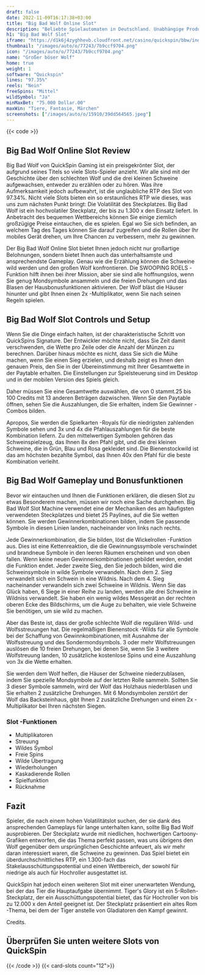 ```yaml
---
draft: false
date: 2022-11-09T16:17:38+03:00
title: "Big Bad Wolf Online Slot"
description: "Beliebte Spielautomaten in Deutschland. Unabhängige Produktbewertungen und exklusive Anmeldeangebote. Jetzt spielen!"
h1: "Big Bad Wolf Slot"
iframe: "https://d1k6j4zyghhevb.cloudfront.net/casino/quickspin/bbw/index.html?gameid=bbw&moneymode=fun&partnerid=quickspin"
thumbnail: "/images/auto/o/77243/7b9ccf9704.png"
icon: "/images/auto/o/77243/7b9ccf9704.png"
name: "Großer böser Wolf"
home: true
weight: 1
software: "Quickspin"
lines: "97.35%"
reels: "Nein"
freeSpins: "Mittel"
wildSymbol: "Ja"
minMaxBet: "75.000 Dollar.00"
maxWin: "Tiere, Fantasie, Märchen"
screenshots: ["/images/auto/o/15910/39dd564565.jpeg"]
---
```


{{< code >}}<h2>Big Bad Wolf Online Slot Review</h2><p>Big Bad Wolf von QuickSpin Gaming ist ein preisgekrönter Slot, der aufgrund seines Titels so viele Slots-Spieler anzieht. Wir alle sind mit der Geschichte über den schlechten Wolf und die drei kleinen Schweine aufgewachsen, entweder zu erzählen oder zu hören. Was ihre Aufmerksamkeit jedoch aufbewahrt, ist die unglaubliche RTP des Slot von 97.34%. Nicht viele Slots bieten ein so erstaunliches RTP wie dieses, was uns zum nächsten Punkt bringt: Die Volatilität des Steckplatzes. Big Bad Wolf ist ein hochvolatiler Steckplatz, der bis zu 1.300 x den Einsatz liefert. In Anbetracht des bequemen Wettbereichs können Sie einige ziemlich großzügige Preise eintauchen, die es spielen. Egal wo Sie sich befinden, an welchem Tag des Tages können Sie darauf zugreifen und die Rollen über Ihr mobiles Gerät drehen, um Ihre Chancen zu verbessern, mehr zu gewinnen.</p><p>Der Big Bad Wolf Online Slot bietet Ihnen jedoch nicht nur großartige Belohnungen, sondern bietet Ihnen auch das unterhaltsamste und ansprechendste Gameplay. Genau wie die Erzählung können die Schweine wild werden und den großen Wolf konfrontieren. Die SWOOPING ROELS -Funktion hilft ihnen bei ihrer Mission, aber sie sind alle hoffnungslos, wenn Sie genug Mondsymbole ansammeln und die freien Drehungen und das Blasen der Hausbonusfunktionen aktivieren. Der Wolf bläst die Häuser hinunter und gibt Ihnen einen 2x -Multiplikator, wenn Sie nach seinen Regeln spielen.</p><h2>Big Bad Wolf Slot Controls und Setup</h2><p>Wenn Sie die Dinge einfach halten, ist der charakteristische Schritt von QuickSpins Signature. Der Entwickler möchte nicht, dass Sie Zeit damit verschwenden, die Wette pro Zeile oder die Anzahl der Münzen zu berechnen. Darüber hinaus möchte es nicht, dass Sie sich die Mühe machen, wenn Sie einen Sieg erzielen, und deshalb zeigt es Ihnen den genauen Preis, den Sie in der Übereinstimmung mit Ihrer Gesamtwette in der Paytable erhalten. Die Einstellungen zur Spielsteuerung sind im Desktop und in der mobilen Version des Spiels gleich.</p><p>Daher müssen Sie eine Gesamtwette auswählen, die von 0 stammt.25 bis 100 Credits mit 13 anderen Beträgen dazwischen. Wenn Sie den Paytable öffnen, sehen Sie die Auszahlungen, die Sie erhalten, indem Sie Gewinner -Combos bilden.</p><p>Apropos, Sie werden die Spielkarten -Royals für die niedrigsten zahlenden Symbole sehen und 3x und 4x die Pfahlauszahlungen für die beste Kombination liefern. Zu den mittelwertigen Symbolen gehören das Schweinspielzeug, das Ihnen 8x den Pfahl gibt, und die drei kleinen Schweine, die in Grün, Blau und Rosa gekleidet sind. Die Bienenstockwild ist das am höchsten bezahlte Symbol, das Ihnen 40x den Pfahl für die beste Kombination verleiht.</p><h2>Big Bad Wolf Gameplay und Bonusfunktionen</h2><p>Bevor wir eintauchen und Ihnen die Funktionen erklären, die diesen Slot zu etwas Besonderem machen, müssen wir noch eine Sache durchgehen. Big Bad Wolf Slot Machine verwendet eine der Mechaniken des am häufigsten verwendeten Steckplatzes und bietet 25 Paylines, auf die Sie wetten können. Sie werden Gewinnerkombinationen bilden, indem Sie passende Symbole in diesen Linien landen, nacheinander von links nach rechts.</p><p>Jede Gewinnerkombination, die Sie bilden, löst die Wickelrollen -Funktion aus. Dies ist eine Kettenreaktion, die die Gewinnungssymbole verschwindet und brandneue Symbole in den leeren Räumen erscheinen und von oben fallen. Wenn keine neuen Gewinnerkombinationen gebildet werden, endet die Funktion endet. Jeder zweite Sieg, den Sie jedoch bilden, wird die Schweinsymbole in wilde Symbole verwandeln. Nach dem 2. Sieg verwandelt sich ein Schwein in eine Wildnis. Nach dem 4. Sieg nacheinander verwandeln sich zwei Schweine in Wildnis. Wenn Sie das Glück haben, 6 Siege in einer Reihe zu landen, werden alle drei Schweine in Wildniss verwandelt. Sie haben ein wenig wildes Messgerät an der rechten oberen Ecke des Bildschirms, um die Auge zu behalten, wie viele Schweine Sie benötigen, um sie wild zu machen.</p><p>Aber das Beste ist, dass der große schlechte Wolf die regulären Wild- und Wolfsstreuungen hat. Die regelmäßigen Bienenstock -Wilds für alle Symbole bei der Schaffung von Gewinnkombinationen, mit Ausnahme der Wolfsstreuung und des Sondermondsymbols. 3 oder mehr Wolfstreuungen auslösen die 10 freien Drehungen, bei denen Sie, wenn Sie 3 weitere Wolfstreuung landen, 10 zusätzliche kostenlose Spins und eine Auszahlung von 3x die Wette erhalten.</p><p>Sie werden dem Wolf helfen, die Häuser der Schweine niederzublasen, indem Sie spezielle Mondsymbole auf der letzten Rolle sammeln. Sollten Sie 3 dieser Symbole sammeln, wird der Wolf das Holzhaus niederblasen und Sie erhalten 2 zusätzliche Drehungen. Mit 6 Mondsymbolen zerstört der Wolf das Backsteinhaus, gibt Ihnen 2 zusätzliche Drehungen und einen 2x -Multiplikator bei Ihren nächsten Siegen.</p><h3>
Slot -Funktionen</h3><ul>
<li></span>
Multiplikatoren</li>
<li></span>
Streuung</li>
<li></span>
Wildes Symbol</li>
<li></span>
Freie Spins</li>
<li></span>
Wilde Übertragung</li>
<li></span>
Wiederholungen</li>
<li></span>
Kaskadierende Rollen</li>
<li></span>
Spielfunktion</li>
<li></span>
Rücknahme</li></ul><h2>Fazit</h2><p>Spieler, die nach einem hohen Volatilitätslot suchen, der sie dank des ansprechenden Gameplays für lange unterhalten kann, sollte Big Bad Wolf ausprobieren. Der Steckplatz wurde mit niedlichen, hochwertigen Cartoony-Grafiken entworfen, die das Thema perfekt passen, was uns übrigens den Wolf gegenüber dem ursprünglichen Geschichte anfeuert, als wir mehr daran interessiert waren, die Schweine zu gewinnen. Das Spiel bietet ein überdurchschnittliches RTP, ein 1.300-fach das Stakelausschüttungspotential und einen Wettbereich, der sowohl für niedrige als auch für Hochroller ausgestattet ist.</p><p>QuickSpin hat jedoch einen weiteren Slot mit einer unerwarteten Wendung, bei der das Tier die Hauptaufgabe übernimmt. Tiger's Glory ist ein 5-Rollen-Steckplatz, der ein Ausschüttungspotential bietet, das für Hochroller von bis zu 12.000 x den Anteil geeignet ist. Der Steckplatz präsentiert ein altes Rom -Thema, bei dem der Tiger anstelle von Gladiatoren den Kampf gewinnt.</p><p>Credits.</p><h2>Überprüfen Sie unten weitere Slots von QuickSpin</h2>{{< /code >}}
{{< card-slots count="12">}}